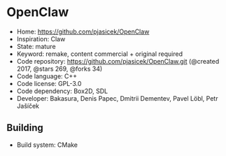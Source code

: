 # OpenClaw

- Home: https://github.com/pjasicek/OpenClaw
- Inspiration: Claw
- State: mature
- Keyword: remake, content commercial + original required
- Code repository: https://github.com/pjasicek/OpenClaw.git (@created 2017, @stars 269, @forks 34)
- Code language: C++
- Code license: GPL-3.0
- Code dependency: Box2D, SDL
- Developer: Bakasura, Denis Papec, Dmitrii Dementev, Pavel Löbl, Petr Jašíček

## Building

- Build system: CMake
